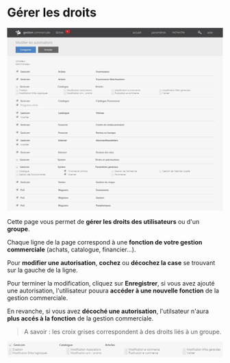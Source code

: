 # Gérer les droits


![editautorisation-1](images/editautorisation-1.png)

Cette page vous permet de **gérer les droits des utilisateurs** ou d'un **groupe**.

Chaque ligne de la page correspond à une **fonction de votre gestion commerciale** (achats, catalogue, financier...).

Pour **modifier une autorisation**, **cochez** ou **décochez la case** se trouvant sur la gauche de la ligne.

Pour terminer la modification, cliquez sur **Enregistrer**, si vous avez ajouté une autorisation, l'utilisateur pouura **accéder à une nouvelle fonction** de la gestion commerciale.

En revanche, si vous avez **décoché une autorisation**, l'utilsateur n'aura **plus accés à la fonction** de la gestion commerciale. 

> A savoir : les croix grises correspondent à des droits liés à un groupe.

![editautorisation-screenshotdemosimplementecom20150806101552](images/editautorisation-screenshotdemosimplementecom20150806101552.png)

